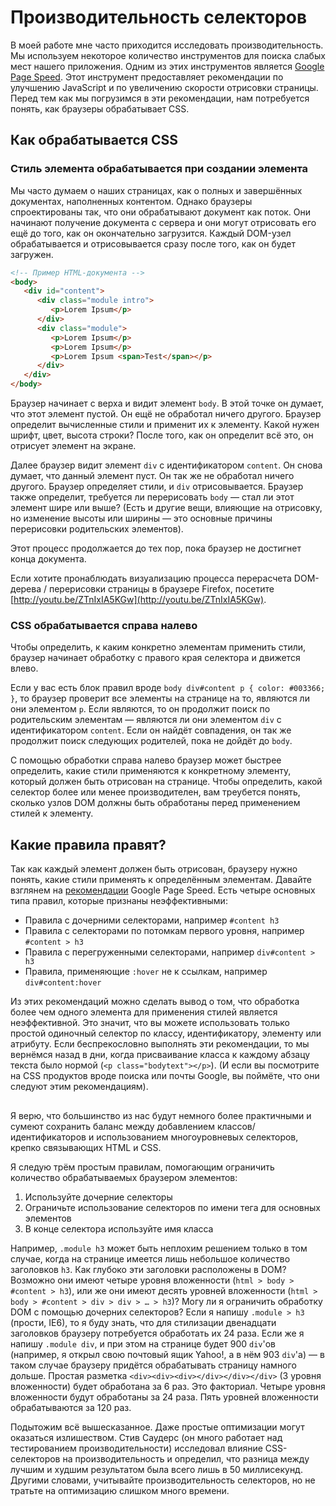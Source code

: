 # Производительность селекторов
В моей работе мне часто приходится исследовать производительность. Мы используем некоторое количество инструментов для поиска слабых мест нашего приложения. Одним из этих инструментов является [Google Page Speed](http://code.google.com/speed/page-speed). Этот инструмент предоставляет рекомендации по улучшению JavaScript и по увеличению скорости отрисовки страницы. Перед тем как мы погрузимся в эти рекомендации, нам потребуется понять, как браузеры обрабатывает CSS.

## Как обрабатывается CSS
### Стиль элемента обрабатывается при создании элемента
Мы часто думаем о наших страницах, как о полных и завершённых документах, наполненных контентом. Однако браузеры спроектированы так, что они обрабатывают документ как поток. Они начинают получение документа с сервера и они могут отрисовать его ещё до того, как он окончательно загрузится. Каждый DOM-узел обрабатывается и отрисовывается сразу после того, как он будет загружен.

```html
<!-- Пример HTML-документа -->
<body>
   <div id="content">
      <div class="module intro">
         <p>Lorem Ipsum</p>
      </div>
      <div class="module">
         <p>Lorem Ipsum</p>
         <p>Lorem Ipsum</p>
         <p>Lorem Ipsum <span>Test</span></p>
      </div>
   </div>
</body>
```

Браузер начинает с верха и видит элемент `body`. В этой точке он думает, что этот элемент пустой. Он ещё не обработал ничего другого. Браузер определит вычисленные стили и применит их к элементу. Какой нужен шрифт, цвет, высота строки? После того, как он определит всё это, он отрисует элемент на экране.

Далее браузер видит элемент `div` с идентификатором `content`. Он снова думает, что данный элемент пуст. Он так же не обработал ничего другого. Браузер определяет стили, и `div` отрисовывается. Браузер также определит, требуется ли перерисовать `body` — стал ли этот элемент шире или выше? (Есть и другие вещи, влияющие на отрисовку, но изменение высоты или ширины — это основные причины перерисовки родительских элементов).

Этот процесс продолжается до тех пор, пока браузер не достигнет конца документа.

Если хотите пронаблюдать визуализацию процесса перерасчета DOM-дерева / перерисовки страницы в браузере Firefox, посетите [http://youtu.be/ZTnIxIA5KGw](http://youtu.be/ZTnIxIA5KGw).

### CSS обрабатывается справа налево
Чтобы определить, к каким конкретно элементам применить стили, браузер начинает обработку с правого края селектора и движется влево.

Если у вас есть блок правил вроде `body div#content p { color: #003366; }`, то браузер проверит все элементы на странице на то, являются ли они элементом `p`. Если являются, то он продолжит поиск по родительским элементам — являются ли они элементом `div` с идентификатором `content`. Если он найдёт совпадения, он так же продолжит поиск следующих родителей, пока не дойдёт до `body`.

С помощью обработки справа налево браузер может быстрее определить, какие стили применяются к конкретному элементу, который должен быть отрисован на странице. Чтобы определить, какой селектор более или менее производителен, вам треубется понять, сколько узлов DOM должны быть обработаны перед применением стилей к элементу.

## Какие правила правят?
Так как каждый элемент должен быть отрисован, браузеру нужно понять, какие стили применять к определённым элементам. Давайте взглянем на [рекомендации](http://code.google.com/speed/page-speed/docs/rendering.html#UseEfficientCSSSelectors) Google Page Speed. Есть четыре основных типа правил, которые признаны неэффективными:

* Правила с дочерними селекторами, например `#content h3`
* Правила с селекторами по потомкам первого уровня, например `#content > h3`
* Правила c перегруженными селекторами, например `div#content > h3`
* Правила, применяющие `:hover` не к ссылкам, например `div#content:hover`

Из этих рекомендаций можно сделать вывод о том, что обработка более чем одного элемента для применения стилей является неэффективной. Это значит, что вы можете использовать только простой одиночный селектор по классу, идентификатору, элементу или атрибуту. Если беспрекословно выполнять эти рекомендации, то мы вернёмся назад в дни, когда присваивание класса к каждому абзацу текста было нормой (`<p class="bodytext"></p>`). (И если вы посмотрите на CSS продуктов вроде поиска или почты Google, вы поймёте, что они следуют этим рекомендациям).

##
Я верю, что большинство из нас будут немного более практичными и сумеют сохранить баланс между добавлением классов/идентификаторов и использованием многоуровневых селекторов, крепко связывающих HTML и CSS.

Я следую трём простым правилам, помогающим ограничить количество обрабатываемых браузером элементов:

1. Используйте дочерние селекторы
2. Ограничьте использование селекторов по имени тега для основных элементов
3. В конце селектора используйте имя класса

Например, `.module h3` может быть неплохим решением только в том случае, когда на странице имеется лишь небольшое количество заголовков `h3`. Как глубоко эти заголовки расположены в DOM? Возможно они имеют четыре уровня вложенности (`html > body > #content > h3`), или же они имеют десять уровней вложенности (`html > body > #content > div > div > … > h3`)? Могу ли я ограничить обработку DOM с помощью дочерних селекторов? Если я напишу `.module > h3` (прости, IE6), то я буду знать, что для стилизации двенадцати заголовков браузеру потребуется обработать их 24 раза. Если же я напишу `.module div`, и при этом на странице будет 900 `div`'ов (например, я открыл свою почтовый ящик Yahoo!, а в нём 903 `div`'а) — в таком случае браузеру придётся обрабатывать страницу намного дольше. Простая разметка `<div><div><div></div></div></div>` (3 уровня вложенности) будет обработана за 6 раз. Это факториал. Четыре уровня вложенности будут обработаны за 24 раза. Пять уровней вложенности обрабатываются за 120 раз.

Подытожим всё вышесказанное. Даже простые оптимизации могут оказаться излишеством. Стив Саудерс (он много работает над тестированием производительности) исследовал влияние CSS-селекторов на производительность и определил, что разница между лучшим и худшим результатом была всего лишь в 50 миллисекунд. Другими словами, учитывайте производительность селекторов, но не тратьте на оптимизацию слишком много времени.
